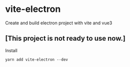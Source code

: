# vite-electron

Create and build electron project with vite and vue3

## [This project is not ready to use now.]

Install

`yarn add vite-electron --dev`

